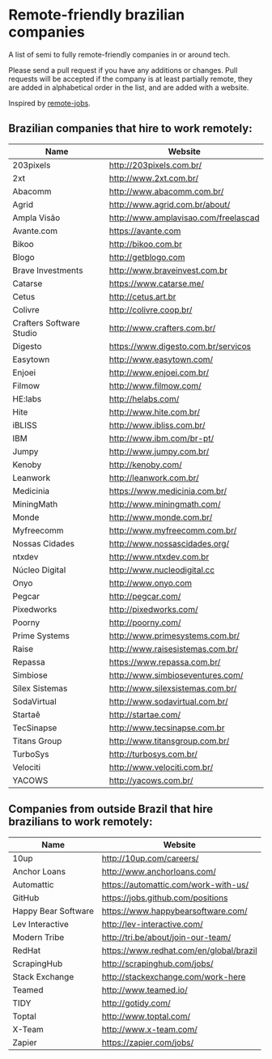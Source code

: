 # Remote-friendly brazilian companies

A list of semi to fully remote-friendly companies in or around tech.

Please send a pull request if you have any additions or changes. Pull requests will be accepted if the company is at least partially remote, they are added in alphabetical order in the list, and are added with a website.

Inspired by [remote-jobs](https://github.com/jessicard/remote-jobs).

## Brazilian companies that hire to work remotely:

Name | Website
------------ | -------
203pixels | http://203pixels.com.br/
2xt | http://www.2xt.com.br/
Abacomm | http://www.abacomm.com.br/
Agrid | http://www.agrid.com.br/about/
Ampla Visão | http://www.amplavisao.com/freelascad
Avante.com | https://avante.com
Bikoo | http://bikoo.com.br
Blogo | http://getblogo.com
Brave Investments | http://www.braveinvest.com.br
Catarse | https://www.catarse.me/
Cetus | http://cetus.art.br
Colivre | http://colivre.coop.br/
Crafters Software Studio | http://www.crafters.com.br/
Digesto | https://www.digesto.com.br/servicos
Easytown | http://www.easytown.com/
Enjoei | http://www.enjoei.com.br/
Filmow | http://www.filmow.com/
HE:labs | http://helabs.com/
Hite | http://www.hite.com.br/
iBLISS | http://www.ibliss.com.br/
IBM | http://www.ibm.com/br-pt/
Jumpy | http://www.jumpy.com.br/
Kenoby | http://kenoby.com/
Leanwork | http://leanwork.com.br/
Medicinia | https://www.medicinia.com.br/
MiningMath | http://www.miningmath.com/
Monde | http://www.monde.com.br/
Myfreecomm | http://www.myfreecomm.com.br/
Nossas Cidades | http://www.nossascidades.org/
ntxdev | http://www.ntxdev.com.br
Núcleo Digital | http://www.nucleodigital.cc
Onyo | http://www.onyo.com
Pegcar | http://pegcar.com/
Pixedworks | http://pixedworks.com/
Poorny | http://poorny.com/
Prime Systems | http://www.primesystems.com.br/
Raise | http://www.raisesistemas.com.br/
Repassa | https://www.repassa.com.br/
Simbiose | http://www.simbioseventures.com/
Sílex Sistemas | http://www.silexsistemas.com.br/
SodaVirtual | http://www.sodavirtual.com.br/
Startaê | http://startae.com/
TecSinapse | http://www.tecsinapse.com.br
Titans Group | http://www.titansgroup.com.br/
TurboSys | http://turbosys.com.br/
Velociti | http://www.velociti.com.br/
YACOWS | http://yacows.com.br/


## Companies from outside Brazil that hire brazilians to work remotely:

Name | Website
------------ | -------
10up  | http://10up.com/careers/
Anchor Loans | http://www.anchorloans.com/
Automattic  | https://automattic.com/work-with-us/
GitHub | https://jobs.github.com/positions
Happy Bear Software | https://www.happybearsoftware.com/
Lev Interactive | http://lev-interactive.com/
Modern Tribe | http://tri.be/about/join-our-team/
RedHat | https://www.redhat.com/en/global/brazil
ScrapingHub | http://scrapinghub.com/jobs/
Stack Exchange | http://stackexchange.com/work-here
Teamed | http://www.teamed.io/
TIDY | http://gotidy.com/
Toptal | http://www.toptal.com/
X-Team | http://www.x-team.com/
Zapier | https://zapier.com/jobs/
